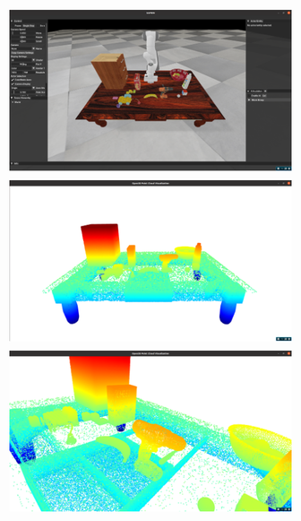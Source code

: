 ![Picture Not Found](./.fig/scene.png)

![Picture Not Found](./.fig/pcd1.png)

![Picture Not Found](./.fig/pcd2.png)
